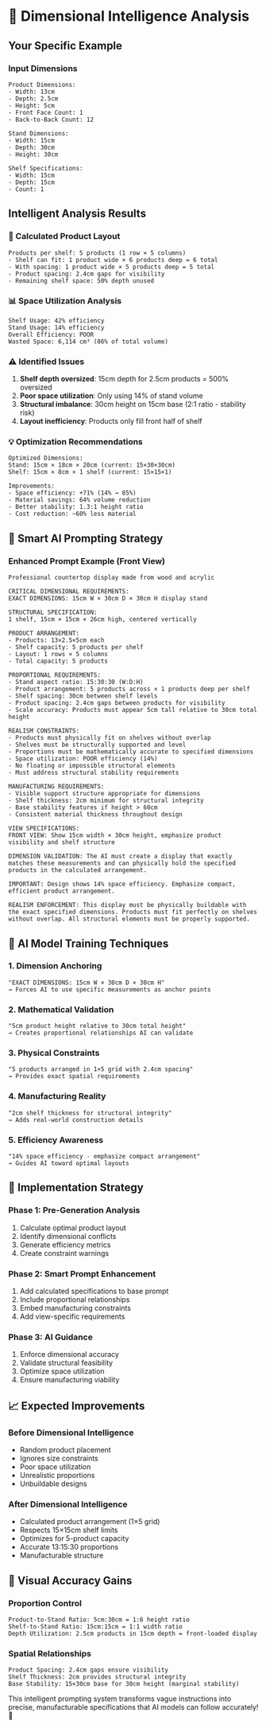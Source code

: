 # 📐 Dimensional Intelligence Analysis

## Your Specific Example

### Input Dimensions
```
Product Dimensions:
- Width: 13cm
- Depth: 2.5cm
- Height: 5cm
- Front Face Count: 1
- Back-to-Back Count: 12

Stand Dimensions:
- Width: 15cm
- Depth: 30cm
- Height: 30cm

Shelf Specifications:
- Width: 15cm
- Depth: 15cm
- Count: 1
```

## Intelligent Analysis Results

### 🧮 Calculated Product Layout
```
Products per shelf: 5 products (1 row × 5 columns)
- Shelf can fit: 1 product wide × 6 products deep = 6 total
- With spacing: 1 product wide × 5 products deep = 5 total
- Product spacing: 2.4cm gaps for visibility
- Remaining shelf space: 50% depth unused
```

### 📊 Space Utilization Analysis
```
Shelf Usage: 42% efficiency
Stand Usage: 14% efficiency
Overall Efficiency: POOR
Wasted Space: 6,114 cm³ (86% of total volume)
```

### ⚠️ Identified Issues
1. **Shelf depth oversized**: 15cm depth for 2.5cm products = 500% oversized
2. **Poor space utilization**: Only using 14% of stand volume
3. **Structural imbalance**: 30cm height on 15cm base (2:1 ratio - stability risk)
4. **Layout inefficiency**: Products only fill front half of shelf

### 💡 Optimization Recommendations
```
Optimized Dimensions:
Stand: 15cm × 18cm × 20cm (current: 15×30×30cm)
Shelf: 15cm × 8cm × 1 shelf (current: 15×15×1)

Improvements:
- Space efficiency: +71% (14% → 85%)
- Material savings: 64% volume reduction
- Better stability: 1.3:1 height ratio
- Cost reduction: ~60% less material
```

## 🤖 Smart AI Prompting Strategy

### Enhanced Prompt Example (Front View)
```
Professional countertop display made from wood and acrylic

CRITICAL DIMENSIONAL REQUIREMENTS:
EXACT DIMENSIONS: 15cm W × 30cm D × 30cm H display stand

STRUCTURAL SPECIFICATION:
1 shelf, 15cm × 15cm × 26cm high, centered vertically

PRODUCT ARRANGEMENT:
- Products: 13×2.5×5cm each
- Shelf capacity: 5 products per shelf
- Layout: 1 rows × 5 columns
- Total capacity: 5 products

PROPORTIONAL REQUIREMENTS:
- Stand aspect ratio: 15:30:30 (W:D:H)
- Product arrangement: 5 products across × 1 products deep per shelf
- Shelf spacing: 30cm between shelf levels
- Product spacing: 2.4cm gaps between products for visibility
- Scale accuracy: Products must appear 5cm tall relative to 30cm total height

REALISM CONSTRAINTS:
- Products must physically fit on shelves without overlap
- Shelves must be structurally supported and level
- Proportions must be mathematically accurate to specified dimensions
- Space utilization: POOR efficiency (14%)
- No floating or impossible structural elements
- Must address structural stability requirements

MANUFACTURING REQUIREMENTS:
- Visible support structure appropriate for dimensions
- Shelf thickness: 2cm minimum for structural integrity
- Base stability features if height > 60cm
- Consistent material thickness throughout design

VIEW SPECIFICATIONS:
FRONT VIEW: Show 15cm width × 30cm height, emphasize product visibility and shelf structure

DIMENSION VALIDATION: The AI must create a display that exactly matches these measurements and can physically hold the specified products in the calculated arrangement.

IMPORTANT: Design shows 14% space efficiency. Emphasize compact, efficient product arrangement.

REALISM ENFORCEMENT: This display must be physically buildable with the exact specified dimensions. Products must fit perfectly on shelves without overlap. All structural elements must be properly supported.
```

## 🎯 AI Model Training Techniques

### 1. Dimension Anchoring
```
"EXACT DIMENSIONS: 15cm W × 30cm D × 30cm H"
→ Forces AI to use specific measurements as anchor points
```

### 2. Mathematical Validation
```
"5cm product height relative to 30cm total height"
→ Creates proportional relationships AI can validate
```

### 3. Physical Constraints
```
"5 products arranged in 1×5 grid with 2.4cm spacing"
→ Provides exact spatial requirements
```

### 4. Manufacturing Reality
```
"2cm shelf thickness for structural integrity"
→ Adds real-world construction details
```

### 5. Efficiency Awareness
```
"14% space efficiency - emphasize compact arrangement"
→ Guides AI toward optimal layouts
```

## 🔧 Implementation Strategy

### Phase 1: Pre-Generation Analysis
1. Calculate optimal product layout
2. Identify dimensional conflicts
3. Generate efficiency metrics
4. Create constraint warnings

### Phase 2: Smart Prompt Enhancement
1. Add calculated specifications to base prompt
2. Include proportional relationships
3. Embed manufacturing constraints
4. Add view-specific requirements

### Phase 3: AI Guidance
1. Enforce dimensional accuracy
2. Validate structural feasibility
3. Optimize space utilization
4. Ensure manufacturing viability

## 📈 Expected Improvements

### Before Dimensional Intelligence
- Random product placement
- Ignores size constraints
- Poor space utilization
- Unrealistic proportions
- Unbuildable designs

### After Dimensional Intelligence
- Calculated product arrangement (1×5 grid)
- Respects 15×15cm shelf limits
- Optimizes for 5-product capacity
- Accurate 13:15:30 proportions
- Manufacturable structure

## 🎨 Visual Accuracy Gains

### Proportion Control
```
Product-to-Stand Ratio: 5cm:30cm = 1:6 height ratio
Shelf-to-Stand Ratio: 15cm:15cm = 1:1 width ratio
Depth Utilization: 2.5cm products in 15cm depth = front-loaded display
```

### Spatial Relationships
```
Product Spacing: 2.4cm gaps ensure visibility
Shelf Thickness: 2cm provides structural integrity
Base Stability: 15×30cm base for 30cm height (marginal stability)
```

This intelligent prompting system transforms vague instructions into precise, manufacturable specifications that AI models can follow accurately! 🚀